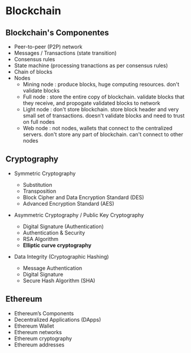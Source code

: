 # Blockchain

## **Blockchain's Componentes**
-	Peer-to-peer (P2P) network
-	Messages / Transactions (state transition)
-	Consensus rules
-	State machine (processing tranactions as per consensus rules)
-	Chain of blocks
-	Nodes 
	-	Mining node : produce blocks, huge computing resources. don't validate blocks 
	-	Full node : store the entire copy of blockchain. validate blocks that they receive, and propogate validated blocks to network
	-	Light node : don't store blockchain. store block header and very small set of transactions. doesn't validate blocks and need to trust on full nodes
	-	Web node : not nodes, wallets that connect to the centralized servers. don't store any part of blockchain. can't connect to other nodes 

## **Cryptography**
-	Symmetric Cryptography
	-	Substitution
	-	Transposition
	-	Block Cipher and Data Encryption Standard (DES)
	-	Advanced Encryption Standard (AES)
	
-	Asymmetric Cryptography / Public Key Cryptography
	-	Digital Signature (Authentication)
	-	Authentication & Security
	-	RSA Algorithm
	-	**Elliptic curve cryptography**
	
-	Data Integrity (Cryptographic Hashing)
	-	Message Authentication
	-	Digital Signature
	-	Secure Hash Algorithm (SHA)
	
## **Ethereum**
-	Ethereum’s Components
-	Decentralized Applications (DApps)
-	Ethereum Wallet
-	Ethereum networks
-	Ethereum cryptography
-	Ethereum addresses
